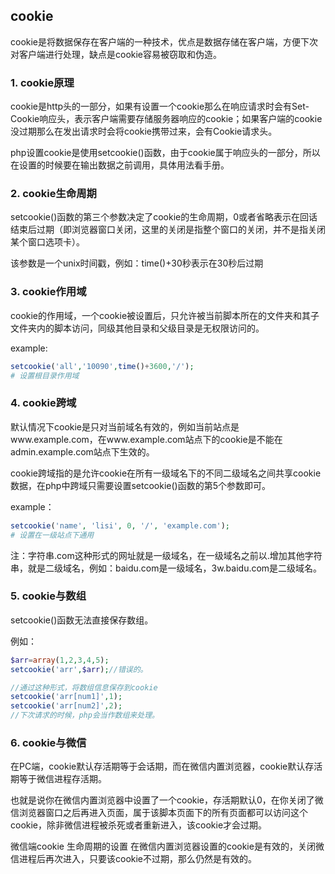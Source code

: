 ## cookie
cookie是将数据保存在客户端的一种技术，优点是数据存储在客户端，方便下次对客户端进行处理，缺点是cookie容易被窃取和伪造。

### 1. cookie原理
cookie是http头的一部分，如果有设置一个cookie那么在响应请求时会有Set-Cookie响应头，表示客户端需要存储服务器响应的cookie；如果客户端的cookie没过期那么在发出请求时会将cookie携带过来，会有Cookie请求头。 

php设置cookie是使用setcookie()函数，由于cookie属于响应头的一部分，所以在设置的时候要在输出数据之前调用，具体用法看手册。

### 2. cookie生命周期
setcookie()函数的第三个参数决定了cookie的生命周期，0或者省略表示在回话结束后过期（即浏览器窗口关闭，这里的关闭是指整个窗口的关闭，并不是指关闭某个窗口选项卡）。

该参数是一个unix时间戳，例如：time()+30秒表示在30秒后过期

### 3. cookie作用域
cookie的作用域，一个cookie被设置后，只允许被当前脚本所在的文件夹和其子文件夹内的脚本访问，同级其他目录和父级目录是无权限访问的。

example:
```php
setcookie('all','10090',time()+3600,'/');
# 设置根目录作用域
```

### 4. cookie跨域
默认情况下cookie是只对当前域名有效的，例如当前站点是www.example.com，在www.example.com站点下的cookie是不能在admin.example.com站点下生效的。

cookie跨域指的是允许cookie在所有一级域名下的不同二级域名之间共享cookie数据，在php中跨域只需要设置setcookie()函数的第5个参数即可。

example：
```php
setcookie('name', 'lisi', 0, '/', 'example.com');
# 设置在一级站点下通用
```
注：字符串.com这种形式的网址就是一级域名，在一级域名之前以.增加其他字符串，就是二级域名，例如：baidu.com是一级域名，3w.baidu.com是二级域名。


### 5. cookie与数组
setcookie()函数无法直接保存数组。

例如：
```php
$arr=array(1,2,3,4,5);
setcookie('arr',$arr);//错误的。

//通过这种形式，将数组信息保存到cookie
setcookie('arr[num1]',1);
setcookie('arr[num2]',2);
//下次请求的时候，php会当作数组来处理。
```

### 6. cookie与微信
在PC端，cookie默认存活期等于会话期，而在微信内置浏览器，cookie默认存活期等于微信进程存活期。

也就是说你在微信内置浏览器中设置了一个cookie，存活期默认0，在你关闭了微信浏览器窗口之后再进入页面，属于该脚本页面下的所有页面都可以访问这个cookie，除非微信进程被杀死或者重新进入，该cookie才会过期。

微信端cookie 生命周期的设置
在微信内置浏览器设置的cookie是有效的，关闭微信进程后再次进入，只要该cookie不过期，那么仍然是有效的。